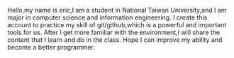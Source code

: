 Hello,my name is eric,I am a student in National Taiwan University,and I am major in computer science and information engineering.
I create this account to practice my skill of git/github,which is a powerful and important tools for us.
After I get more familiar with the environment,I will share the content that I learn and do in the class.
Hope I can improve my ability and become a better programmer.
